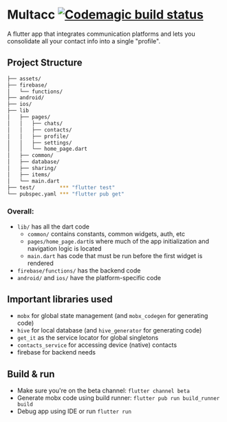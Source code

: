 # Multacc [![Codemagic build status](https://api.codemagic.io/apps/5e65e53b5cf30625115db459/5e65e53b5cf30625115db458/status_badge.svg)](https://codemagic.io/apps/5e65e53b5cf30625115db459/5e65e53b5cf30625115db458/latest_build)
A flutter app that integrates communication platforms and lets you consolidate all your contact info into a single "profile".

## Project Structure

  ```sh
  ├── assets/
  ├── firebase/
  │   └── functions/
  ├── android/
  ├── ios/
  ├── lib
  │   ├── pages/
  │   │   ├── chats/
  │   │   ├── contacts/
  │   │   ├── profile/
  │   │   ├── settings/
  │   │   └── home_page.dart
  │   ├── common/
  │   ├── database/
  │   ├── sharing/
  │   ├── items/
  │   └── main.dart
  ├── test/        *** "flutter test"
  └── pubspec.yaml *** "flutter pub get"
  ```

### Overall:
* `lib/` has all the dart code
  * `common/` contains constants, common widgets, auth, etc
  * `pages/home_page.dart`is where much of the app initialization and navigation logic is located
  * `main.dart` has code that must be run before the first widget is rendered
* `firebase/functions/` has the backend code
* `android/` and `ios/` have the platform-specific code

## Important libraries used
- `mobx` for global state management (and `mobx_codegen` for generating code)
- `hive` for local database (and `hive_generator` for generating code)
- `get_it` as the service locator for global singletons
- `contacts_service` for accessing device (native) contacts
- firebase for backend needs

## Build & run
- Make sure you're on the beta channel: `flutter channel beta`
- Generate mobx code using build runner: `flutter pub run build_runner build`
- Debug app using IDE or run `flutter run`
